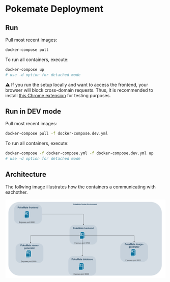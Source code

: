 # Pokemate Deployment

## Run

Pull most recent images:

```bash
docker-compose pull
```

To run all containers, execute:

```bash
docker-compose up
# use -d option for detached mode
```

:warning: If you run the setup locally and want to access the frontend, your browser will block cross-domain requests. Thus, it is recommended to install [this Chrome extension](https://chrome.google.com/webstore/detail/moesif-orign-cors-changer/digfbfaphojjndkpccljibejjbppifbc) for testing purposes.

## Run in DEV mode

Pull most recent images:

```bash
docker-compose pull -f docker-compose.dev.yml
```

To run all containers, execute:

```bash
docker-compose -f docker-compose.yml -f docker-compose.dev.yml up
# use -d option for detached mode
```

## Architecture

The follwing image illustrates how the containers a communicating with eachother.

![Image description](./overview.png)
